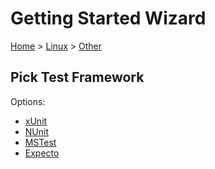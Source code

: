 # Getting Started Wizard

[Home](/docs/wiz/readme.md) > [Linux](Linux.md) > [Other](Linux_Other.md)

## Pick Test Framework

Options:
 * [xUnit](result_Linux_Other_xUnit.md)
 * [NUnit](result_Linux_Other_NUnit.md)
 * [MSTest](result_Linux_Other_MSTest.md)
 * [Expecto](result_Linux_Other_Expecto.md)
